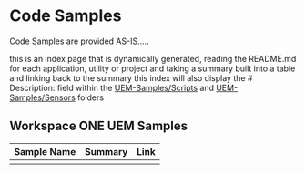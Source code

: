 # Code Samples

Code Samples are provided AS-IS.....

this is an index page that is dynamically generated, reading the README.md for each application, utility or project and taking a summary built into a table and linking back to the summary
this index will also display the # Description: field within the [UEM-Samples/Scripts](../../UEM-Samples/Scripts/) and [UEM-Samples/Sensors](../../UEM-Samples/Sensors/) folders



## Workspace ONE UEM Samples
| Sample Name | Summary | Link |
| --- | --- | ---:|
|  |  |  |

